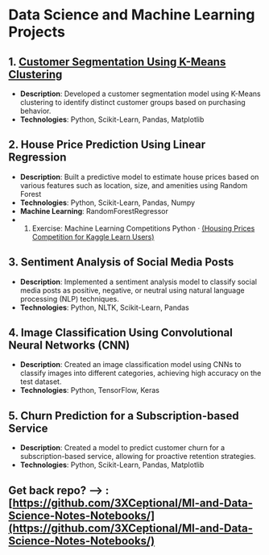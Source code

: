 # Data Science and Machine Learning Projects

## 1. [Customer Segmentation Using K-Means Clustering](https://github.com/3XCeptional/Ml-and-Data-Science-Notes-Notebooks/blob/main/DataScience_and_ML_Notebooks/kmeans/Customer%20Segmentation%20Using%20K-Means%20Clustering.ipynb)

- **Description**: Developed a customer segmentation model using K-Means clustering to identify distinct customer groups based on purchasing behavior.
- **Technologies**: Python, Scikit-Learn, Pandas, Matplotlib

## 2. House Price Prediction Using Linear Regression

- **Description**: Built a predictive model to estimate house prices based on various features such as location, size, and amenities using Random Forest 
- **Technologies**: Python, Scikit-Learn, Pandas, Numpy
- **Machine Learning**: RandomForestRegressor 
- 1. Exercise: Machine Learning Competitions Python · [(Housing Prices Competition for Kaggle Learn Users)](https://www.kaggle.com/code/dhirenbhandare/exercise-machine-learning-competitions)

## 3. Sentiment Analysis of Social Media Posts

- **Description**: Implemented a sentiment analysis model to classify social media posts as positive, negative, or neutral using natural language processing (NLP) techniques.
- **Technologies**: Python, NLTK, Scikit-Learn, Pandas

## 4. Image Classification Using Convolutional Neural Networks (CNN)

- **Description**: Created an image classification model using CNNs to classify images into different categories, achieving high accuracy on the test dataset.
- **Technologies**: Python, TensorFlow, Keras

## 5. Churn Prediction for a Subscription-based Service

- **Description**: Created a model to predict customer churn for a subscription-based service, allowing for proactive retention strategies.
- **Technologies**: Python, Scikit-Learn, Pandas, Matplotlib



## Get back repo? --> : [https://github.com/3XCeptional/Ml-and-Data-Science-Notes-Notebooks/](https://github.com/3XCeptional/Ml-and-Data-Science-Notes-Notebooks/)
